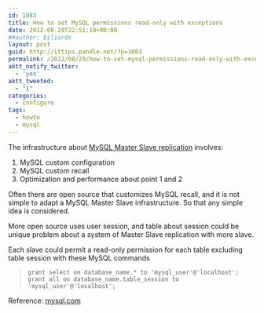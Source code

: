 ```yaml
---
id: 1083
title: How to set MySQL permissions read-only with exceptions
date: 2012-08-29T22:51:19+00:00
##author: biliards
layout: post
guid: http://ittips.pandle.net/?p=1083
permalink: /2012/08/29/how-to-set-mysql-permissions-read-only-with-exceptions/
aktt_notify_twitter:
  - 'yes'
aktt_tweeted:
  - "1"
categories:
  - configure
tags:
  - howto
  - mysql
---
```

The infrastructure about [MySQL Master Slave replication](http://ittips.pandle.net/2010/12/16/how-to-create-replication-between-two-mysql-instances/ "How to create replication between two MySQL instances") involves:

  1. MySQL custom configuration
  2. MySQL custom recall
  3. Optimization and performance about point 1 and 2

Often there are open source that customizes MySQL recall, and it is not simple to adapt a MySQL Master Slave infrastructure. So that any simple idea is considered.

More open source uses user session, and table about session could be unique problem about a system of Master Slave replication with more slave.

Each slave could permit a read-only permission for each table excluding table session with these MySQL commands
> `grant select on database_name.* to 'mysql_user'@'localhost';`<br />
`grant all on database_name.table_session to 'mysql_user'@'localhost';`

Reference: <a href="http://dev.mysql.com/doc/refman/5.1/en/grant.html" title="MySQL grant" target="_blank">mysql.com</a>
